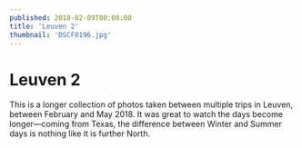 ```yaml
---
published: 2018-02-09T00:00:00
title: 'Leuven 2'
thumbnail: 'DSCF0196.jpg'
---
```

# Leuven 2

This is a longer collection of photos taken between multiple trips in Leuven, between February and May 2018. It was great to watch the days become longer—coming from Texas, the difference between Winter and Summer days is nothing like it is further North.
